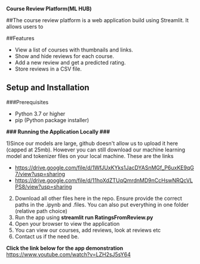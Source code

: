 **Course Review Platform(ML HUB)**

##The course review platform is a web application build using Streamlit. It allows users to

##Features
- View a list of courses with thumbnails and links.
- Show and hide reviews for each course.
- Add a new review and get a predicted rating.
- Store reviews in a CSV file.

## Setup and Installation

###Prerequisites
- Python 3.7 or higher
- pip (Python package installer)

**### Running the Application Locally ###**

1)Since our models are large, github doesn't allow us to upload it here (capped at 25mb). However you can still download our machine learning model and tokenizer files on your local machine. These are the links 
- https://drive.google.com/file/d/1WfJUxKYks1JacDYASnMGf_P6uxKE9qG7/view?usp=sharing
- https://drive.google.com/file/d/11hoXdZTUqQmrdnMD9nCcHswNRQcVLPS8/view?usp=sharing

2) Download all other files here in the repo. Ensure provide the correct paths in the .ipynb and .files. You can also put everything in one folder (relative path choice)
3) Run the app using **streamlit run RatingsFromReview.py**
4) Open your browser to view the application
5) You can view our courses, add reviews, look at reviews etc
6) Contact us if the need be.

**Click the link below for the app demonstration**
https://www.youtube.com/watch?v=LZH2sJ5sY64
